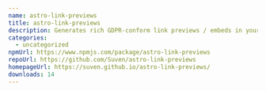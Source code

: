 ```yaml
---
name: astro-link-previews
title: astro-link-previews
description: Generates rich GDPR-conform link previews / embeds in your astro project.
categories:
  - uncategorized
npmUrl: https://www.npmjs.com/package/astro-link-previews
repoUrl: https://github.com/Suven/astro-link-previews
homepageUrl: https://suven.github.io/astro-link-previews/
downloads: 14
---
```

